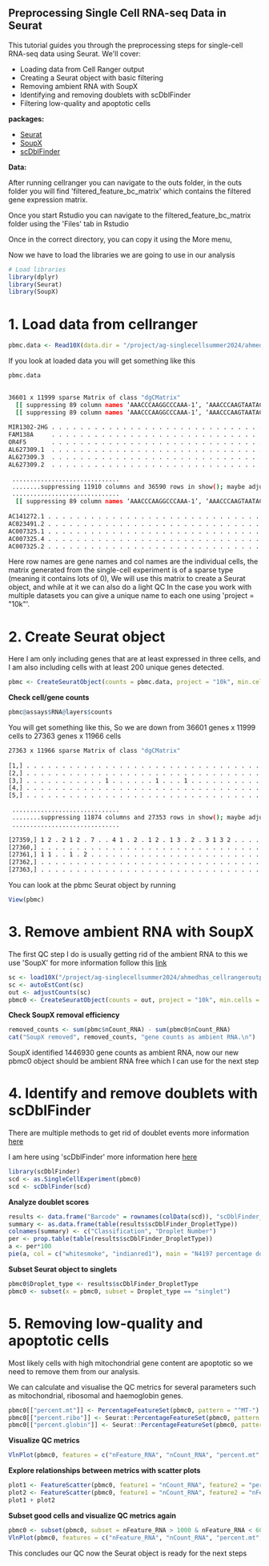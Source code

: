 ## Preprocessing Single Cell RNA-seq Data in Seurat

This tutorial guides you through the preprocessing steps for single-cell RNA-seq data using Seurat. We'll cover:

* Loading data from Cell Ranger output
* Creating a Seurat object with basic filtering
* Removing ambient RNA with SoupX
* Identifying and removing doublets with scDblFinder
* Filtering low-quality and apoptotic cells

**packages:**

* [Seurat](https://satijalab.org/seurat/articles/pbmc3k_tutorial)
* [SoupX](https://github.com/constantAmateur/SoupX)
* [scDblFinder](https://github.com/plger/scDblFinder?tab=readme-ov-file)

**Data:**

After running cellranger you can navigate to the outs folder, in the outs folder you will find 'filtered_feature_bc_matrix' which contains the filtered gene expression matrix.

Once you start Rstudio you can navigate to the filtered_feature_bc_matrix folder using the 'Files' tab in Rstudio 

Once in the correct directory, you can copy it using the More menu,

Now we have to load the libraries we are going to use in our analysis
```R
# Load libraries
library(dplyr)
library(Seurat)
library(SoupX)
```

# 1. Load data from cellranger
```R
pbmc.data <- Read10X(data.dir = "/project/ag-singlecellsummer2024/ahmedhas_cellrangeroutputs11/outs/filtered_feature_bc_matrix/")
```
If you look at loaded data you will get something like this

```R
pbmc.data
```

```bash
     
36601 x 11999 sparse Matrix of class "dgCMatrix"
  [[ suppressing 89 column names ‘AAACCCAAGGCCCAAA-1’, ‘AAACCCAAGTAATACG-1’, ‘AAACCCAAGTCACACT-1’ ... ]]
  [[ suppressing 89 column names ‘AAACCCAAGGCCCAAA-1’, ‘AAACCCAAGTAATACG-1’, ‘AAACCCAAGTCACACT-1’ ... ]]
                                                                                                                                                                                                    
MIR1302-2HG . . . . . . . . . . . . . . . . . . . . . . . . . . . . . . . . . . . . . . . . . . . . . . . . . . . . . . . . . . . . . . . . . . . . . . . . . . . . . . . . . . . . . . . . . ......
FAM138A     . . . . . . . . . . . . . . . . . . . . . . . . . . . . . . . . . . . . . . . . . . . . . . . . . . . . . . . . . . . . . . . . . . . . . . . . . . . . . . . . . . . . . . . . . ......
OR4F5       . . . . . . . . . . . . . . . . . . . . . . . . . . . . . . . . . . . . . . . . . . . . . . . . . . . . . . . . . . . . . . . . . . . . . . . . . . . . . . . . . . . . . . . . . ......
AL627309.1  . . . . . . . . . . . . . . . . . . . . . . . . . . . . . . . . . . . . . . . . . . . . 2 . . . . 1 . . . . . . . . . . . . . . . . . . . . . . . . . . . . . . . . . . . . . . . ......
AL627309.3  . . . . . . . . . . . . . . . . . . . . . . . . . . . . . . . . . . . . . . . . . . . . . . . . . . . . . . . . . . . . . . . . . . . . . . . . . . . . . . . . . . . . . . . . . ......
AL627309.2  . . . . . . . . . . . . . . . . . . . . . . . . . . . . . . . . . . . . . . . . . . . . . . . . . . . . . . . . . . . . . . . . . . . . . . . . . . . . . . . . . . . . . . . . . ......

 ..............................
 ........suppressing 11910 columns and 36590 rows in show(); maybe adjust options(max.print=, width=)
 ..............................
  [[ suppressing 89 column names ‘AAACCCAAGGCCCAAA-1’, ‘AAACCCAAGTAATACG-1’, ‘AAACCCAAGTCACACT-1’ ... ]]
                                                                                                                                                                                                   
AC141272.1 . . . . . . . . . . . . . . . . . . . . . . . . . . . . . . . . . . . . . . . . . . . . . . . . . . . . . . . . . . . . . . . . . . . . . . . . . . . . . . . . . . . . . . . . . ......
AC023491.2 . . . . . . . . . . . . . . . . . . . . . . . . . . . . . . . . . . . . . . . . . . . . . . . . . . . . . . . . . . . . . . . . . . . . . . . . . . . . . . . . . . . . . . . . . ......
AC007325.1 . . . . . . . . . . . . . . . . . . . . . . . . . . . . . . . . . . . . . . . . . . . . . . . . . . . . . . . . . . . . . . . . . . . . . . . . . . . . . . . . . . . . . . . . . ......
AC007325.4 . . . . . . . . . . . . . . . . . . . . . . . . . . . . . . . . . . . . . . . . . . . . . . . . . . . . . . . . . . . . . . . . . . . 1 . . . . . . . . . . . . . . . . . . . . . ......
AC007325.2 . . . . . . . . . . . . . . . . . . . . . . . . . . . . . . . . . . . . . . . . . . . . . . . . . . . . . . . . . . . . . . . . . . . . . . . . . . . . . . . . . . . . . . . . . ......
```
Here row names are gene names and col names are the individual cells, the matrix generated from the single-cell experiment is of a sparse type (meaning it contains lots of 0), We will use this matrix to create a Seurat object, and while at it we can also do a light QC
In the case you work with multiple datasets you can give a unique name to each one using 'project = "10k"'.

# 2. Create Seurat object 
Here I am only including genes that are at least expressed in three cells, and I am also including cells with at least 200 unique genes detected.
```R
pbmc <- CreateSeuratObject(counts = pbmc.data, project = "10k", min.cells = 3, min.features = 200)
```
**Check cell/gene counts**

```R
pbmc@assays$RNA@layers$counts
```
You will get something like this, So we are down from 36601 genes x 11999 cells to 27363 genes x 11966 cells

```bash
27363 x 11966 sparse Matrix of class "dgCMatrix"
                                                                                                                                                                                                   
[1,] . . . . . . . . . . . . . . . . . . . . . . . . . . . . . . . . . . . . . . . . . . . . 2 . . . . 1 . . . . . . . . . . . . . . . . . . . . . . . . . . . . . . . . . . . . . . . . . . ......
[2,] . . . . . . . . . . . . . . . . . . . . . . . . . . . . . . . . . . . . . . . . . . . . . . . . . . . . . . . . . . . . . . . . . . . . . . . . . . . . . . . . . . . . . . . . . . . . ......
[3,] . . . . . . . . . . . 1 . . . . . . 1 . . . 1 . . . . . . . . . . . . . . . . . . . 1 . . . . 1 . . . . . . . . . . . . . . . . . . . . . 1 1 . . 1 . . . . . 1 . . . . . . . . . . . . ......
[4,] . . . . . . . . . . . . . . . . . . . . . . . . . . . . . . . . . . . . . . . . . . . . . . . . . . . . . . . . . . . . . . . . . . . . . . . . . . . . . . . . . . . . . . . . . . . . ......
[5,] . . . . . . . . . . . . . . . . . . . . . . . . . . . . . . . . . . . . . . . . . . . . . . . . . . . . . . . . . . . . . . . . . . . . . . . . . . . . . . . . . . . . . . . . . . . . ......

 ..............................
 ........suppressing 11874 columns and 27353 rows in show(); maybe adjust options(max.print=, width=)
 ..............................
                                                                                                                                                                                                       
[27359,] 1 2 . 2 1 2 . 7 . . 4 1 . 2 . 1 2 . 1 3 . 2 . 3 1 3 2 . . . . . 1 . 1 1 . . 1 1 . . . 1 2 . . . . 1 . . 1 . 2 1 . . . 2 . . 1 . . 1 2 . . . . 1 . . 4 . 2 1 . . . . . . 1 . . 1 1 . . . ......
[27360,] . . . . . . . . . . . . . . . . . . . . . . . . . . . . . . . . . . . . . 1 . . . . . . . . . . . . . . . . . . . . . . . . . . . 1 . . . . . . . . . . . . . . . . . . . . . . . . . . ......
[27361,] 1 1 . . 1 . 2 . . . . . . . . . . . . . . . . . . . . . . . . . 1 1 . . . . . . . . 1 . 1 . . . . . . . . . . 1 . . . . . 1 . . . . 1 . . . . . . . . . . 1 . . . . . . . . . . . . . . ......
[27362,] . . . . . . . . . . . . . . . . . . . . . . . . . . . . . . . . . . . . . . . . . . . . . . . . . . . . . . . . . . . . . . . . . . . . . . . . . . . . . . . . . . . . . . . . . . . . ......
[27363,] . . . . . . . . . . . . . . . . . . . . . . . . . . . . . . . . . . . . . . . . . . . . . . . . . . . . . . . . . . . . . . . . . . . 1 . . . . . . . . . . . . . . . . . . . . . . . . ......

```

You can look at the pbmc Seurat object by running
```R
View(pbmc)
```


# 3. Remove ambient RNA with SoupX
The first QC step I do is usually getting rid of the ambient RNA to this we use 'SoupX' for more information follow this [link](https://github.com/constantAmateur/SoupX)


```R
sc <- load10X("/project/ag-singlecellsummer2024/ahmedhas_cellrangeroutputs11/outs/")
sc <- autoEstCont(sc)
out <- adjustCounts(sc)
pbmc0 <- CreateSeuratObject(counts = out, project = "10k", min.cells = 3, min.features = 200)
```

**Check SoupX removal efficiency**
```R
removed_counts <- sum(pbmc$nCount_RNA) - sum(pbmc0$nCount_RNA)
cat("SoupX removed", removed_counts, "gene counts as ambient RNA.\n")
```
SoupX identified 1446930 gene counts as ambient RNA, now our new pbmc0 object should be ambient RNA free which I can use for the next step 

# 4. Identify and remove doublets with scDblFinder
There are multiple methods to get rid of doublet events more information [here](https://www.sciencedirect.com/science/article/pii/S2405471220304592?via%3Dihub)

I am here using 'scDblFinder' more information here [here](https://github.com/plger/scDblFinder?tab=readme-ov-file)
```R
library(scDblFinder)
scd <- as.SingleCellExperiment(pbmc0)
scd <- scDblFinder(scd)
```

**Analyze doublet scores**
```R
results <- data.frame("Barcode" = rownames(colData(scd)), "scDblFinder_DropletType" = scd$scDblFinder.class, "scDblFinder_Score" = scd$scDblFinder.score)
summary <- as.data.frame(table(results$scDblFinder_DropletType))
colnames(summary) <- c("Classification", "Droplet Number")
per <- prop.table(table(results$scDblFinder_DropletType))
a <- per*100
pie(a, col = c("whitesmoke", "indianred1"), main = "N4197 percentage doublets", labels = paste(rownames(a)," ", round(a, 2), "% ", "(", summary$`Droplet Number`, " cells)",  sep = ""))
```

**Subset Seurat object to singlets**
```R
pbmc0$Droplet_type <- results$scDblFinder_DropletType
pbmc0 <- subset(x = pbmc0, subset = Droplet_type == "singlet")
```

# 5. Removing low-quality and apoptotic cells
Most likely cells with high mitochondrial gene content are apoptotic so we need to remove them from our analysis.

We can calculate and visualise the QC metrics for several parameters such as  mitochondrial, ribosomal and haemoglobin genes.


```R
pbmc0[["percent.mt"]] <- PercentageFeatureSet(pbmc0, pattern = "^MT-")
pbmc0[["percent.ribo"]] <- Seurat::PercentageFeatureSet(pbmc0, pattern = "^RP[SL]")
pbmc0[["percent.globin"]] <- Seurat::PercentageFeatureSet(pbmc0, pattern = "^HB[^(P)]")
```

**Visualize QC metrics**

```R
VlnPlot(pbmc0, features = c("nFeature_RNA", "nCount_RNA", "percent.mt","percent.ribo", "percent.globin" ), ncol = 5)
```

**Explore relationships between metrics with scatter plots**
```R
plot1 <- FeatureScatter(pbmc0, feature1 = "nCount_RNA", feature2 = "percent.mt")
plot2 <- FeatureScatter(pbmc0, feature1 = "nCount_RNA", feature2 = "nFeature_RNA")
plot1 + plot2
```

**Subset good cells and visualize QC metrics again**
```R
pbmc0 <- subset(pbmc0, subset = nFeature_RNA > 1000 & nFeature_RNA < 6000 & percent.mt < 10 & nCount_RNA < 30000)
VlnPlot(pbmc0, features = c("nFeature_RNA", "nCount_RNA", "percent.mt","percent.ribo". "percent.globin" ), ncol = 5)
```
This concludes our QC now the Seurat object is ready for the next steps



